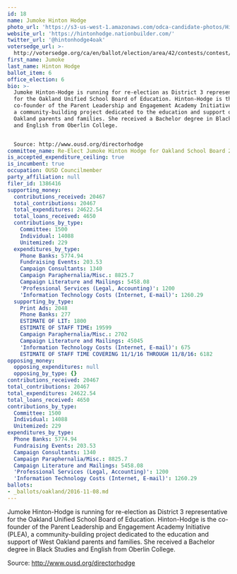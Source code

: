```yaml
---
id: 18
name: Jumoke Hinton Hodge
photo_url: 'https://s3-us-west-1.amazonaws.com/odca-candidate-photos/Hinton-Hodge.png'
website_url: 'https://hintonhodge.nationbuilder.com/'
twitter_url: '@hintonhodge4oak'
votersedge_url: >-
  http://votersedge.org/ca/en/ballot/election/area/42/contests/contest/13217/candidate/130695?&county=Alameda%20County&election_authority_id=1
first_name: Jumoke
last_name: Hinton Hodge
ballot_item: 6
office_election: 6
bio: >-
  Jumoke Hinton-Hodge is running for re-election as District 3 representative
  for the Oakland Unified School Board of Education. Hinton-Hodge is the
  co-founder of the Parent Leadership and Engagement Academy Initiative (PLEA),
  a community-building project dedicated to the education and support of West
  Oakland parents and families. She received a Bachelor degree in Black Studies
  and English from Oberlin College. 


  Source: http://www.ousd.org/directorhodge
committee_name: Re-Elect Jumoke Hinton Hodge for Oakland School Board 2016
is_accepted_expenditure_ceiling: true
is_incumbent: true
occupation: OUSD Councilmember
party_affiliation: null
filer_id: 1386416
supporting_money:
  contributions_received: 20467
  total_contributions: 20467
  total_expenditures: 24622.54
  total_loans_received: 4650
  contributions_by_type:
    Committee: 1500
    Individual: 14088
    Unitemized: 229
  expenditures_by_type:
    Phone Banks: 5774.94
    Fundraising Events: 203.53
    Campaign Consultants: 1340
    Campaign Paraphernalia/Misc.: 8825.7
    Campaign Literature and Mailings: 5458.08
    'Professional Services (Legal, Accounting)': 1200
    'Information Technology Costs (Internet, E-mail)': 1260.29
  supporting_by_type:
    Print Ads: 2048
    Phone Banks: 277
    ESTIMATE OF LIT: 1800
    ESTIMATE OF STAFF TIME: 19599
    Campaign Paraphernalia/Misc.: 2702
    Campaign Literature and Mailings: 45045
    'Information Technology Costs (Internet, E-mail)': 675
    ESTIMATE OF STAFF TIME COVERING 11/1/16 THROUGH 11/8/16: 6182
opposing_money:
  opposing_expenditures: null
  opposing_by_type: {}
contributions_received: 20467
total_contributions: 20467
total_expenditures: 24622.54
total_loans_received: 4650
contributions_by_type:
  Committee: 1500
  Individual: 14088
  Unitemized: 229
expenditures_by_type:
  Phone Banks: 5774.94
  Fundraising Events: 203.53
  Campaign Consultants: 1340
  Campaign Paraphernalia/Misc.: 8825.7
  Campaign Literature and Mailings: 5458.08
  'Professional Services (Legal, Accounting)': 1200
  'Information Technology Costs (Internet, E-mail)': 1260.29
ballots:
- _ballots/oakland/2016-11-08.md
---
```

Jumoke Hinton-Hodge is running for re-election as District 3 representative for the Oakland Unified School Board of Education. Hinton-Hodge is the co-founder of the Parent Leadership and Engagement Academy Initiative (PLEA), a community-building project dedicated to the education and support of West Oakland parents and families. She received a Bachelor degree in Black Studies and English from Oberlin College. 

Source: http://www.ousd.org/directorhodge

